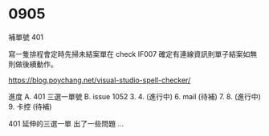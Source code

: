 # 0905

補單號 401

寫一隻排程會定時先掃未結案單在 check  IF007 確定有連線資訊則單子結案如無則做後續動作。

<https://blog.poychang.net/visual-studio-spell-checker/>

進度
A. 401 三選一單號
B. issue 1052
    3. 4. (進行中)
    6. mail (待補)
    7. 8. (進行中)
    9. 卡控 (待補)

401 延伸的三選一單 出了一些問題 ...
